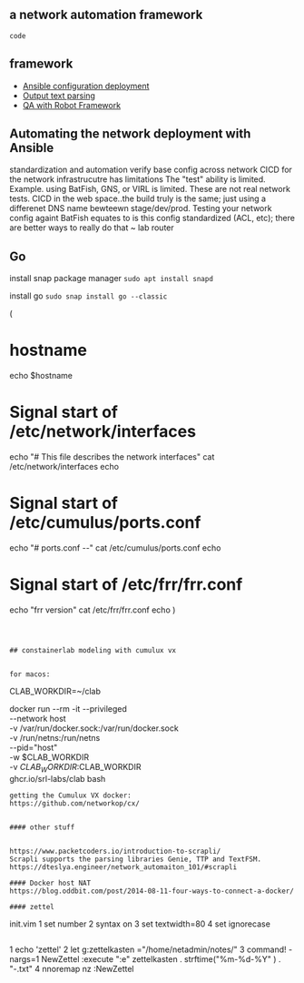 ## a network automation framework

`code`

## framework
* [Ansible configuration deployment](#ansible-configuration-management)
* [Output text parsing](#output-text-parsing)
* [QA with Robot Framework](#qa-with-robot-framework)


## Automating the network deployment with Ansible
standardization and automation
verify base config across network
CICD for the network infrastrucutre has limitations
The "test" ability is limited.   Example. using BatFish, GNS, or VIRL is limited.
These are not real network tests.
CICD in the web space..the build truly is the same; just using a differenet DNS name bewteewn stage/dev/prod.
Testing your network config againt BatFish equates to is this config standardized (ACL, etc); there are better ways to really do that ~ lab router


## Go
install snap package manager
`sudo apt install snapd`

install go
`sudo snap install go --classic`

(
  # hostname
  echo $hostname

  # Signal start of /etc/network/interfaces
  echo "# This file describes the network interfaces"
  cat /etc/network/interfaces
  echo 

  # Signal start of /etc/cumulus/ports.conf
  echo "# ports.conf --"
  cat /etc/cumulus/ports.conf
  echo 

  # Signal start of /etc/frr/frr.conf
  echo "frr version"
  cat /etc/frr/frr.conf
  echo
)
```



## constainerlab modeling with cumulux vx


for macos:
```
CLAB_WORKDIR=~/clab

docker run --rm -it --privileged \
    --network host \
    -v /var/run/docker.sock:/var/run/docker.sock \
    -v /run/netns:/run/netns \
    --pid="host" \
    -w $CLAB_WORKDIR \
    -v $CLAB_WORKDIR:$CLAB_WORKDIR \
    ghcr.io/srl-labs/clab bash
```
getting the Cumulux VX docker:
https://github.com/networkop/cx/


#### other stuff


https://www.packetcoders.io/introduction-to-scrapli/
Scrapli supports the parsing libraries Genie, TTP and TextFSM. 
https://dteslya.engineer/network_automaiton_101/#scrapli

#### Docker host NAT
https://blog.oddbit.com/post/2014-08-11-four-ways-to-connect-a-docker/

#### zettel
```
init.vim
  1 set number
  2 syntax on
  3 set textwidth=80
  4 set ignorecase
```

```
  1 echo 'zettel'
  2 let g:zettelkasten ="/home/netadmin/notes/"
  3 command! -nargs=1 NewZettel :execute ":e" zettelkasten . strftime("%m-%d-%Y"    ) . "-<args>.txt"
  4 nnoremap <leader>nz :NewZettel
```


